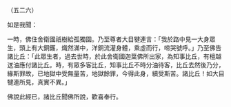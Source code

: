 （五二六）

如是我聞：

一時，佛住舍衛國祇樹給孤獨園。乃至尊者大目犍連言：「我於路中見一大身眾生，頭上有大銅鑊，熾然滿中，洋銅流灌身體，乘虛而行，啼哭號呼。」乃至佛告諸比丘：「此眾生者，過去世時，於此舍衛國迦葉佛所出家，為知事比丘，有檀越送油應付諸比丘。時，有眾多客比丘，知事比丘不時分油待客，比丘去然後乃分，緣斯罪故，已地獄中受無量苦，地獄餘罪，今得此身，續受斯苦。諸比丘！如大目犍連所見，真實不異。」

佛說此經已，諸比丘聞佛所說，歡喜奉行。





